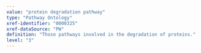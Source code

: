 ```yaml
---
value: "protein degradation pathway"
type: "Pathway Ontology"
xref-identifier: "0000325"
xref-dataSource: "PW"
definition: "Those pathways involved in the degradation of proteins."
level: "3"
---
```

